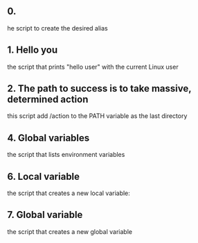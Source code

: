 ## 0. <o>

he script to create the desired alias

## 1. Hello you

the script that prints "hello user" with the current Linux user

## 2. The path to success is to take massive, determined action

this script add /action to the PATH variable as the last directory

## 4. Global variables

the script that lists environment variables

## 6. Local variable

the script that creates a new local variable:

## 7. Global variable

the script that creates a new global variable

##
